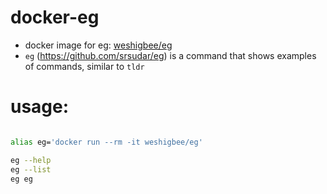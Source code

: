# docker-eg

- docker image for eg: [weshigbee/eg](https://hub.docker.com/r/weshigbee/eg)
- `eg` (<https://github.com/srsudar/eg>) is a command that shows examples of commands, similar to `tldr`

# usage:

```bash

alias eg='docker run --rm -it weshigbee/eg'

eg --help
eg --list
eg eg

```